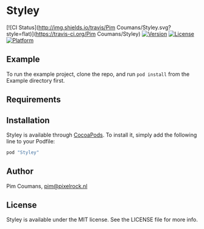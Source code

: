 # Styley

[![CI Status](http://img.shields.io/travis/Pim Coumans/Styley.svg?style=flat)](https://travis-ci.org/Pim Coumans/Styley)
[![Version](https://img.shields.io/cocoapods/v/Styley.svg?style=flat)](http://cocoapods.org/pods/Styley)
[![License](https://img.shields.io/cocoapods/l/Styley.svg?style=flat)](http://cocoapods.org/pods/Styley)
[![Platform](https://img.shields.io/cocoapods/p/Styley.svg?style=flat)](http://cocoapods.org/pods/Styley)

## Example

To run the example project, clone the repo, and run `pod install` from the Example directory first.

## Requirements

## Installation

Styley is available through [CocoaPods](http://cocoapods.org). To install
it, simply add the following line to your Podfile:

```ruby
pod "Styley"
```

## Author

Pim Coumans, pim@pixelrock.nl

## License

Styley is available under the MIT license. See the LICENSE file for more info.
